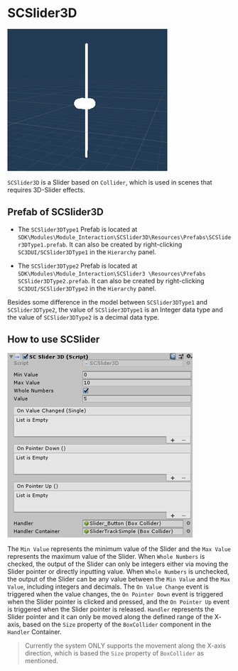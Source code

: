 # SCSlider3D
![SCSlider3D.png](../../../Images/Module_Interaction/SCSlider3D.png)

`SCSlider3D` is a Slider based on `Collider`, which is used in scenes that requires 3D-Slider effects.

## Prefab of SCSlider3D
* The `SCSlider3DType1`  Prefab is located at `SDK\Modules\Module_Interaction\SCSlider3D\Resources\Prefabs\SCSlider3DType1.prefab`. It can also be created by right-clicking `SC3DUI/SCSlider3DType1` in the `Hierarchy` panel.

* The `SCSlider3DType2` Prefab is located at `SDK\Modules\Module_Interaction\SCSlider3 \Resources\Prefabs  SCSlider3DType2.prefab`. It can also be created by right-clicking `SC3DUI/SCSlider3DType2` in the `Hierarchy` panel.


Besides some difference in the model between `SCSlider3DType1` and `SCSlider3DType2`, the value of `SCSlider3DType1` is an Integer data type and the value of `SCSlider3DType2` is a decimal data type.



## How to use SCSlider

![SCSlider3DInspector.png](../../../Images/Module_Interaction/SCSlider3DInspector.png)

The `Min Value` represents the minimum value of the Slider and the `Max Value` represents the maximum value of the Slider. 
When `Whole Numbers` is checked, the output of the Slider can only be integers either via moving the Slider pointer or directly inputting value. When `Whole Numbers` is unchecked, the output of the Slider can be any value between the `Min Value` and the `Max Value`, including integers and decimals.
The `On Value Change` event is triggered when the value changes, the `On Pointer Down` event is triggered when the Slider pointer is clicked and pressed, and the `On Pointer Up` event is triggered when the Slider pointer is released.
`Handler` represents the Slider pointer and it can only be moved along the defined range of the X- axis, based on the `Size` property of the `BoxCollider` component in the `Handler` Container.
>Currently the system ONLY supports the movement along  the X-axis direction, which is based the `Size` property of `BoxCollider` as mentioned.
